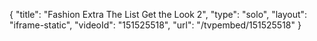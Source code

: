 {
    "title": "Fashion Extra  The List Get the Look 2",
    "type": "solo",
    "layout": "iframe-static",
    "videoId": "151525518",
    "url": "\/tvpembed\/151525518"
}
